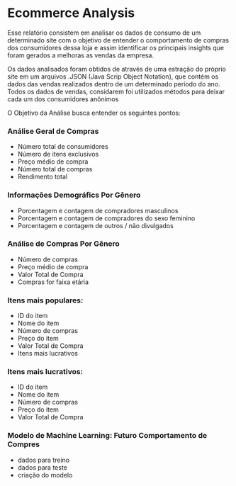 # Ecommerce Analysis
Esse relatório consistem em analisar os dados de consumo de um determinado site com o objetivo de entender o comportamento de compras dos consumidores dessa loja e assim identificar os principais insights que foram gerados a melhoras as vendas da empresa.

Os dados analisados foram obtidos de através de uma estração do próprio site em um arquivos .JSON (Java Scrip Object Notation), que contém os dados das vendas realizados dentro de um determinado período do ano. Todos os dados de vendas, considarem foi utilizados métodos para deixar cada um dos consumidores anônimos

O Objetivo da Análise busca entender os seguintes pontos:

### Análise Geral de Compras
* Número total de consumidores
* Número de itens exclusivos
* Preço médio de compra
* Número total de compras
* Rendimento total

### Informações Demográfics Por Gênero 
* Porcentagem e contagem de compradores masculinos
* Porcentagem e contagem de compradores do sexo feminino
* Porcentagem e contagem de outros / não divulgados

### Análise de Compras Por Gênero 
* Número de compras
* Preço médio de compra
* Valor Total de Compra
* Compras for faixa etária

### Itens mais populares: 
* ID do item
* Nome do item
* Número de compras
* Preço do item
* Valor Total de Compra
* Itens mais lucrativos

### Itens mais lucrativos: 
* ID do item
* Nome do item
* Número de compras
* Preço do item
* Valor Total de Compra

### Modelo de Machine Learning: Futuro Comportamento de Compres
* dados para treino
* dados para teste
* criação do modelo
  
